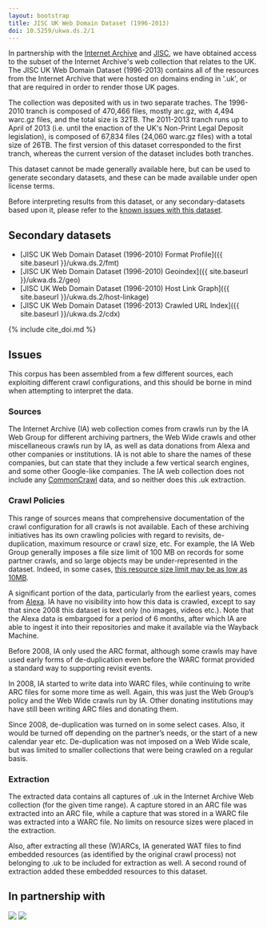 ```yaml
---
layout: bootstrap
title: JISC UK Web Domain Dataset (1996-2013)
doi: 10.5259/ukwa.ds.2/1
---
```


In partnership with the [Internet Archive](http://www.archive.org/) and [JISC](http://www.jisc.ac.uk/), we have obtained access to the subset of the Internet Archive's web collection that relates to the UK. The JISC UK Web Domain Dataset (1996-2013) contains all of the resources from the Internet Archive that were hosted on domains ending in '.uk', or that are required in order to render those UK pages.

The collection was deposited with us in two separate traches. The 1996-2010 tranch is composed of 470,466 files, mostly arc.gz, with 4,494 warc.gz files, and the total size is 32TB. The 2011-2013 tranch runs up to April of 2013 (i.e. until the enaction of the UK's Non-Print Legal Deposit legislation), is composed of 67,834 files (24,060 warc.gz files) with a total size of 26TB. The first version of this dataset corresponded to the first tranch, whereas the current version of the dataset includes both tranches.

This dataset cannot be made generally available here, but can be used to generate secondary datasets, and these can be made available under open license terms.

Before interpreting results from this dataset, or any secondary-datasets based upon it, please refer to the [known issues with this dataset](#issues).

Secondary datasets
------------------

* [JISC UK Web Domain Dataset (1996-2010) Format Profile]({{ site.baseurl }}/ukwa.ds.2/fmt)
* [JISC UK Web Domain Dataset (1996-2010) Geoindex]({{ site.baseurl }}/ukwa.ds.2/geo)
* [JISC UK Web Domain Dataset (1996-2010) Host Link Graph]({{ site.baseurl }}/ukwa.ds.2/host-linkage)
* [JISC UK Web Domain Dataset (1996-2013) Crawled URL Index]({{ site.baseurl }}/ukwa.ds.2/cdx)

{% include cite_doi.md %}

Issues
------

This corpus has been assembled from a few different sources, each exploiting different crawl configurations, and this should be borne in mind when attempting to interpret the data.

### Sources ### 
 
The Internet Archive (IA) web collection comes from crawls run by the IA Web Group for different archiving partners, the Web Wide crawls and other miscellaneous crawls run by IA, as well as data donations from Alexa and other companies or institutions. IA is not able to share the names of these companies, but can state that they include a few vertical search engines, and some other Google-like companies. The IA web collection does not include any [CommonCrawl](http://commoncrawl.org/) data, and so neither does this .uk extraction.

### Crawl Policies ###

This range of sources means that comprehensive documentation of the crawl configuration for all crawls is not available. Each of these archiving initiatives has its own crawling policies with regard to revisits, de-duplication, maximum resource or crawl size, etc. For example, the IA Web Group generally imposes a file size limit of 100 MB on records for some partner crawls, and so large objects may be under-represented in the dataset. Indeed, in some cases, [this resource size limit may be as low as 10MB](https://archive.org/about/faqs.php#18).

A significant portion of the data, particularly from the earliest years, comes from [Alexa](http://www.alexa.com/). IA have no visibility into how this data is crawled, except to say that since 2008 this dataset is text only (no images, videos etc.). Note that the Alexa data is embargoed for a period of 6 months, after which IA are able to ingest it into their repositories and make it available via the Wayback Machine.

Before 2008, IA only used the ARC format, although some crawls may have used early forms of de-duplication even before the WARC format provided a standard way to supporting revisit events.

In 2008, IA started to write data into WARC files, while continuing to write ARC files for some more time as well. Again, this was just the Web Group’s policy and the Web Wide crawls run by IA. Other donating institutions may have still been writing ARC files and donating them.

Since 2008, de-duplication was turned on in some select cases. Also, it would be turned off depending on the partner’s needs, or the start of a new calendar year etc. De-duplication was not imposed on a Web Wide scale, but was limited to smaller collections that were being crawled on a regular basis.
 
### Extraction ###

The extracted data contains all captures of .uk in the Internet Archive Web collection (for the given time range). A capture stored in an ARC file was extracted into an ARC file, while a capture that was stored in a WARC file was extracted into a WARC file. No limits on resource sizes were placed in the extraction. 
 
Also, after extracting all these (W)ARCs, IA generated WAT files to find embedded resources (as identified by the original crawl process) not belonging to .uk to be included for extraction as well. A second round of extraction added these embedded resources to this dataset.

In partnership with
-------------------

[<img src="{{ site.baseurl }}/images/jisc-logo-sml.png"/>](http://www.jisc.ac.uk/)
[<img src="{{ site.baseurl }}/images/ia-logo-sml.png"/>](http://www.archive.org/)

